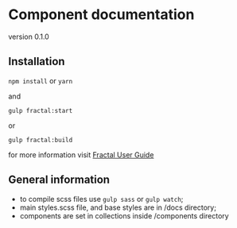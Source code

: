 # Component documentation

version 0.1.0

## Installation

`npm install` or `yarn`

and

`gulp fractal:start`

or

`gulp fractal:build`


for more information visit [Fractal User Guide](http://fractal.build/guide)


## General information

 - to compile scss files use `gulp sass` or `gulp watch`;
 - main styles.scss file, and base styles are in /docs directory;
 - components are set in collections inside /components directory
